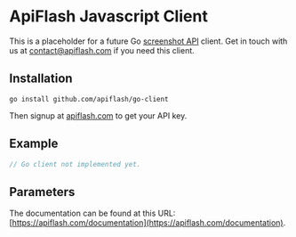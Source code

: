 # ApiFlash Javascript Client

This is a placeholder for a future Go [screenshot API](https://apiflash.com) client.
Get in touch with us at [contact@apiflash.com](mailto:contact@apiflash.com) if you need this client.


## Installation

```
go install github.com/apiflash/go-client
```

Then signup at [apiflash.com](https://apiflash.com) to get your API key.

## Example

```go
// Go client not implemented yet.
```

## Parameters

The documentation can be found at this URL: [https://apiflash.com/documentation](https://apiflash.com/documentation).